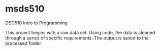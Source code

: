 # msds510
DSC510 Intro to Programming

This project begins with a raw data set. 
Using code, the data is cleaned through a series of specific requirements.
The output is saved to the processed folder.

